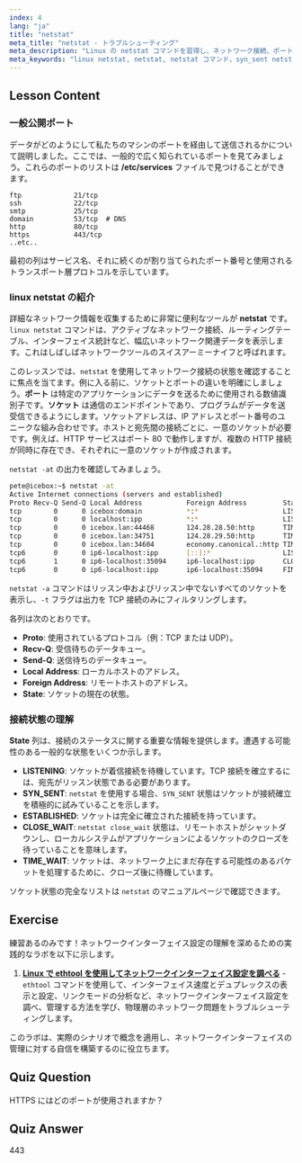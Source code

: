 ```yaml
---
index: 4
lang: "ja"
title: "netstat"
meta_title: "netstat - トラブルシューティング"
meta_description: "Linux の netstat コマンドを習得し、ネットワーク接続、ポート、ソケットを分析します。このガイドでは、SYN_SENT や netstat close_wait などの一般的な状態をカバーし、効果的なトラブルシューティングを支援します。"
meta_keywords: "linux netstat, netstat, netstat コマンド，syn_sent netstat, netstat close_wait, ネットワーク接続，linux ネットワーキング，ネットワーク分析，linux チュートリアル"
---
```


## Lesson Content

### 一般公開ポート

データがどのようにして私たちのマシンのポートを経由して送信されるかについて説明しました。ここでは、一般的で広く知られているポートを見てみましょう。これらのポートのリストは **/etc/services** ファイルで見つけることができます。

```plaintext
ftp             21/tcp
ssh             22/tcp
smtp            25/tcp
domain          53/tcp  # DNS
http            80/tcp
https           443/tcp
..etc..
```

最初の列はサービス名、それに続くのが割り当てられたポート番号と使用されるトランスポート層プロトコルを示しています。

### linux netstat の紹介

詳細なネットワーク情報を収集するために非常に便利なツールが **netstat** です。`linux netstat` コマンドは、アクティブなネットワーク接続、ルーティングテーブル、インターフェイス統計など、幅広いネットワーク関連データを表示します。これはしばしばネットワークツールのスイスアーミーナイフと呼ばれます。

このレッスンでは、`netstat` を使用してネットワーク接続の状態を確認することに焦点を当てます。例に入る前に、ソケットとポートの違いを明確にしましょう。**ポート** は特定のアプリケーションにデータを送るために使用される数値識別子です。**ソケット** は通信のエンドポイントであり、プログラムがデータを送受信できるようにします。ソケットアドレスは、IP アドレスとポート番号のユニークな組み合わせです。ホストと宛先間の接続ごとに、一意のソケットが必要です。例えば、HTTP サービスはポート 80 で動作しますが、複数の HTTP 接続が同時に存在でき、それぞれに一意のソケットが作成されます。

`netstat -at` の出力を確認してみましょう。

```bash
pete@icebox:~$ netstat -at
Active Internet connections (servers and established)
Proto Recv-Q Send-Q Local Address           Foreign Address         State
tcp        0      0 icebox:domain           *:*                     LISTEN
tcp        0      0 localhost:ipp           *:*                     LISTEN
tcp        0      0 icebox.lan:44468        124.28.28.50:http       TIME_WAIT
tcp        0      0 icebox.lan:34751        124.28.29.50:http       TIME_WAIT
tcp        0      0 icebox.lan:34604        economy.canonical.:http TIME_WAIT
tcp6       0      0 ip6-localhost:ipp       [::]:*                  LISTEN
tcp6       1      0 ip6-localhost:35094     ip6-localhost:ipp       CLOSE_WAIT
tcp6       0      0 ip6-localhost:ipp       ip6-localhost:35094     FIN_WAIT2
```

`netstat -a` コマンドはリッスン中およびリッスン中でないすべてのソケットを表示し、`-t` フラグは出力を TCP 接続のみにフィルタリングします。

各列は次のとおりです。

- **Proto**: 使用されているプロトコル（例：TCP または UDP）。
- **Recv-Q**: 受信待ちのデータキュー。
- **Send-Q**: 送信待ちのデータキュー。
- **Local Address**: ローカルホストのアドレス。
- **Foreign Address**: リモートホストのアドレス。
- **State**: ソケットの現在の状態。

### 接続状態の理解

**State** 列は、接続のステータスに関する重要な情報を提供します。遭遇する可能性のある一般的な状態をいくつか示します。

- **LISTENING**: ソケットが着信接続を待機しています。TCP 接続を確立するには、宛先がリッスン状態である必要があります。
- **SYN_SENT**: `netstat` を使用する場合、`SYN_SENT` 状態はソケットが接続確立を積極的に試みていることを示します。
- **ESTABLISHED**: ソケットは完全に確立された接続を持っています。
- **CLOSE_WAIT**: `netstat close_wait` 状態は、リモートホストがシャットダウンし、ローカルシステムがアプリケーションによるソケットのクローズを待っていることを意味します。
- **TIME_WAIT**: ソケットは、ネットワーク上にまだ存在する可能性のあるパケットを処理するために、クローズ後に待機しています。

ソケット状態の完全なリストは `netstat` のマニュアルページで確認できます。

## Exercise

練習あるのみです！ネットワークインターフェイス設定の理解を深めるための実践的なラボを以下に示します。

1. **[Linux で ethtool を使用してネットワークインターフェイス設定を調べる](https://labex.io/ja/labs/comptia-examine-network-interface-settings-with-ethtool-in-linux-592759)** - `ethtool` コマンドを使用して、インターフェイス速度とデュプレックスの表示と設定、リンクモードの分析など、ネットワークインターフェイス設定を調べ、管理する方法を学び、物理層のネットワーク問題をトラブルシューティングします。

このラボは、実際のシナリオで概念を適用し、ネットワークインターフェイスの管理に対する自信を構築するのに役立ちます。

## Quiz Question

HTTPS にはどのポートが使用されますか？

## Quiz Answer

443
